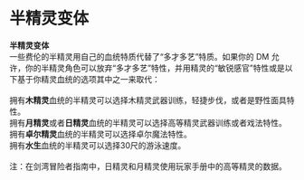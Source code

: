 # 半精灵变体

**半精灵变体**\
一些费伦的半精灵用自己的血统特质代替了“多才多艺”特质。如果你的 DM 允许，你的半精灵角色可以放弃“多才多艺”特性，并用精灵的“敏锐感官”特性或是以下基于你精灵血统的选项其中之一来取代：\
\
拥有**木精灵**血统的半精灵可以选择木精灵武器训练，轻捷步伐，或者是野性面具特性。\
拥有**月精灵**或者**日精灵**血统的半精灵可以选择高等精灵武器训练或者戏法特性。\
拥有**卓尔精灵**血统的半精灵可以选择卓尔魔法特性。\
拥有**水生**血统的半精灵可以选择30尺的游泳速度。\
\
注：在剑湾冒险者指南中，日精灵和月精灵使用玩家手册中的高等精灵的数据。
